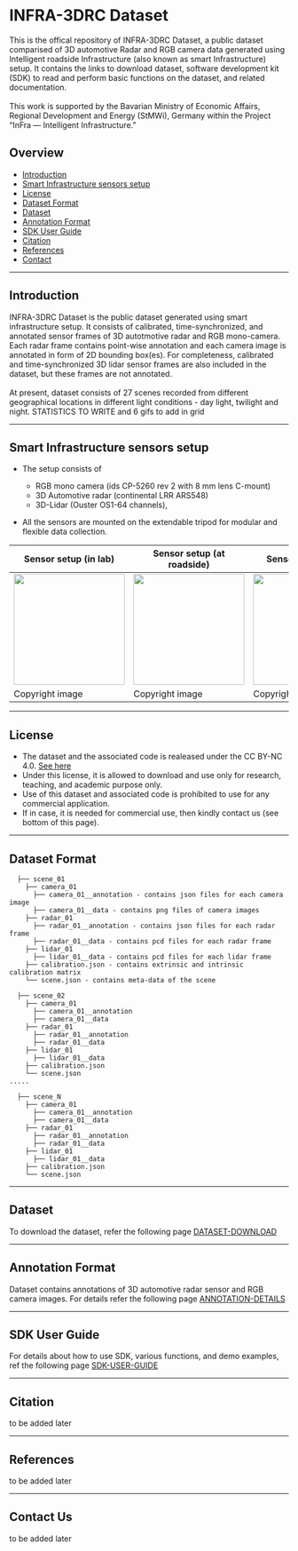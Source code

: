 # INFRA-3DRC Dataset
This is the offical repository of INFRA-3DRC Dataset, a public dataset comparised of 3D automotive Radar and RGB camera data generated using Intelligent roadside Infrastructure (also known as smart Infrastructure) setup. It contains the links to download dataset, software development kit (SDK) to read and perform basic functions on the dataset, and related documentation.
<br/>
<br/>
This work is supported by the Bavarian Ministry of Economic Affairs, Regional Development and Energy (StMWi), Germany within the Project “InFra — Intelligent Infrastructure.”   



## Overview
- [Introduction](#introduction)
- [Smart Infrastructure sensors setup](#smart-infrastructure-sensors-setup)
- [License](#license)
- [Dataset Format](#dataset-format)
- [Dataset](#dataset)
- [Annotation Format](#annotation-format)
- [SDK User Guide](#sdk-user-guide)
- [Citation](#citation)
- [References](#references)
- [Contact](#contact)

---

## Introduction
INFRA-3DRC Dataset is the public dataset generated using smart infrastructure setup. It consists of calibrated, time-synchronized, and annotated sensor frames of 3D autotmotive radar and RGB mono-camera. Each radar frame contains point-wise annotation and each camera image is annotated in form of 2D bounding box(es). For completeness, calibrated and time-synchronized 3D lidar sensor frames are also included in the dataset, but these frames are not annotated.  
<br />
At present, dataset consists of 27 scenes recorded from different geographical locations in different light conditions - day light, twilight and night. STATISTICS TO WRITE  and 6 gifs to add in grid 

---

## Smart Infrastructure sensors setup
* The setup consists of 
  * RGB mono camera (ids CP-5260 rev 2 with 8 mm lens C-mount)
  * 3D Automotive radar (continental LRR ARS548) 
  * 3D-Lidar (Ouster OS1-64 channels),

* All the sensors are mounted on the extendable tripod for modular and flexible data collection.

| Sensor setup (in lab) | Sensor setup (at roadside) | Sensor coordinates |
|---|---|---|
|<img align= "center" src = "docs/images/sensor_setup_lab.png" width = 200px>|<img align= "center" src = "docs/images/sensor_setup_roadside.jpg" width = 200px>|<img align= "center" src = "docs/images/sensor_coordinates.png" width = 200px>|
|Copyright image|Copyright image|Copyright image|

---

## License

* The dataset and the associated code is realeased under the CC BY-NC 4.0. [See here](https://creativecommons.org/licenses/by-nc/4.0/legalcode.en)
* Under this license, it is allowed to download and use only for research, teaching, and academic purpose only.
* Use of this dataset and associated code is prohibited to use for any commercial application.
* If in case, it is needed for commercial use, then kindly contact us (see bottom of this page). 

---

## Dataset Format
```---
  ├── scene_01
    ├── camera_01
      ├── camera_01__annotation - contains json files for each camera image
      ├── camera_01__data - contains png files of camera images
    ├── radar_01
      ├── radar_01__annotation - contains json files for each radar frame
      ├── radar_01__data - contains pcd files for each radar frame
    ├── lidar_01
      ├── lidar_01__data - contains pcd files for each lidar frame
    ├── calibration.json - contains extrinsic and intrinsic calibration matrix
    └── scene.json - contains meta-data of the scene

  ├── scene_02
    ├── camera_01
      ├── camera_01__annotation
      ├── camera_01__data
    ├── radar_01
      ├── radar_01__annotation
      ├── radar_01__data
    ├── lidar_01
      ├── lidar_01__data
    ├── calibration.json
    └── scene.json
.....

  ├── scene_N
    ├── camera_01
      ├── camera_01__annotation
      ├── camera_01__data
    ├── radar_01
      ├── radar_01__annotation
      ├── radar_01__data
    ├── lidar_01
      ├── lidar_01__data
    ├── calibration.json
    └── scene.json
```

---

## Dataset

To download the dataset, refer the following page [DATASET-DOWNLOAD](docs/DOWNLOAD_DATASET.md)

---

## Annotation Format

Dataset contains annotations of 3D automotive radar sensor and RGB camera images. For details refer the following page [ANNOTATION-DETAILS](docs/ANNOTATION_DETAILS.md)

---

## SDK User Guide

For details about how to use SDK, various functions, and demo examples, ref the following page [SDK-USER-GUIDE](docs/SDK_USER_GUIDE.md)

---

## Citation

to be added later

---

## References

to be added later

---

## Contact Us

to be added later
